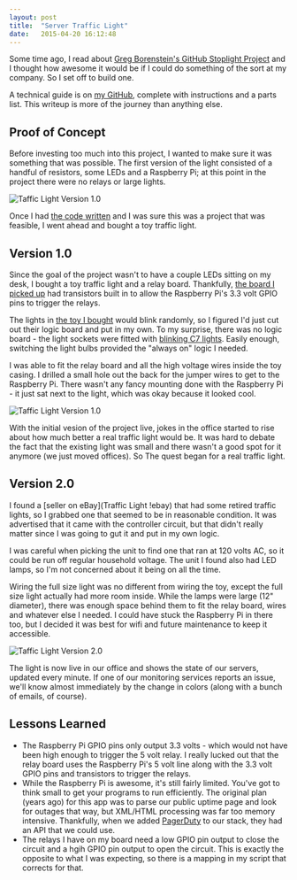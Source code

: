 ```yaml
---
layout: post
title:  "Server Traffic Light"
date:   2015-04-20 16:12:48
---
```


Some time ago, I read about [Greg Borenstein's GitHub Stoplight Project](http://urbanhonking.com/ideasfordozens/2010/05/19/the_github_stoplight/) and I thought how awesome it would be if I could do something of the sort at my company. So I set off to build one.

A technical guide is on [my GitHub](https://github.com/mide/traffic-light-controller), complete with instructions and a parts list. This writeup is more of the journey than anything else.

## Proof of Concept

Before investing too much into this project, I wanted to make sure it was something that was possible. The first version of the light consisted of a handful of resistors, some LEDs and a Raspberry Pi; at this point in the project there were no relays or large lights.

![Taffic Light Version 1.0](http://i.imgur.com/qmjnEAt.jpg)

Once I had [the code written](https://github.com/mide/traffic-light-controller) and I was sure this was a project that was feasible, I went ahead and bought a toy traffic light.

## Version 1.0

Since the goal of the project wasn't to have a couple LEDs sitting on my desk, I bought a toy traffic light and a relay board. Thankfully, [the board I picked up](http://amzn.com/B0057OC5O8) had transistors built in to allow the Raspberry Pi's 3.3 volt GPIO pins to trigger the relays.

The lights in [the toy I bought](http://amzn.com/B004YE2934) would blink randomly, so I figured I'd just cut out their logic board and put in my own. To my surprise, there was no logic board - the light sockets were fitted with [blinking C7 lights](https://duckduckgo.com/?q=+C7+Light+Bulb&iax=1&ia=images). Easily enough, switching the light bulbs provided the "always on" logic I needed.

I was able to fit the relay board and all the high voltage wires inside the toy casing. I drilled a small hole out the back for the jumper wires to get to the Raspberry Pi. There wasn't any fancy mounting done with the Raspberry Pi - it just sat next to the light, which was okay because it looked cool.

![Taffic Light Version 1.0](http://i.imgur.com/0AaiyCk.jpg)

With the initial vesion of the project live, jokes in the office started to rise about how much better a real traffic light would be. It was hard to debate the fact that the existing light was small and there wasn't a good spot for it anymore (we just moved offices). So The quest began for a real traffic light.

## Version 2.0

I found a [seller on eBay](Traffic Light !ebay) that had some retired traffic lights, so I grabbed one that seemed to be in reasonable condition. It was advertised that it came with the controller circuit, but that didn't really matter since I was going to gut it and put in my own logic.

I was careful when picking the unit to find one that ran at 120 volts AC, so it could be run off regular household voltage. The unit I found also had LED lamps, so I'm not concerned about it being on all the time.

Wiring the full size light was no different from wiring the toy, except the full size light actually had more room inside. While the lamps were large (12" diameter), there was enough space behind them to fit the relay board, wires and whatever else I needed. I could have stuck the Raspberry Pi in there too, but I decided it was best for wifi and future maintenance to keep it accessible.

![Taffic Light Version 2.0](http://i.imgur.com/BaaSthn.jpg)

The light is now live in our office and shows the state of our servers, updated every minute. If one of our monitoring services reports an issue, we'll know almost immediately by the change in colors (along with a bunch of emails, of course).

## Lessons Learned

- The Raspberry Pi GPIO pins only output 3.3 volts - which would not have been high enough to trigger the 5 volt relay. I really lucked out that the relay board uses the Raspberry Pi's 5 volt line along with the 3.3 volt GPIO pins and transistors to trigger the relays.
- While the Raspberry Pi is awesome, it's still fairly limited. You've got to think small to get your programs to run efficiently. The original plan (years ago) for this app was to parse our public uptime page and look for outages that way, but XML/HTML processing was far too memory intensive. Thankfully, when we added [PagerDuty](https://pagerduty.com) to our stack, they had an API that we could use.
- The relays I have on my board need a low GPIO pin output to close the circuit and a hgih GPIO pin output to open the circuit. This is exactly the opposite to what I was expecting, so there is a mapping in my script that corrects for that.
